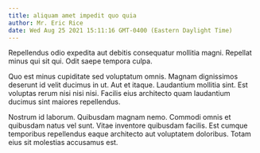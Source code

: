 ```yaml
---
title: aliquam amet impedit quo quia
author: Mr. Eric Rice
date: Wed Aug 25 2021 15:11:16 GMT-0400 (Eastern Daylight Time)
---
```

Repellendus odio expedita aut debitis consequatur mollitia magni. Repellat minus qui sit qui. Odit saepe tempora culpa.

 Quo est minus cupiditate sed voluptatum omnis. Magnam dignissimos deserunt id velit ducimus in ut. Aut et itaque. Laudantium mollitia sint. Est voluptas rerum nisi nisi nisi. Facilis eius architecto quam laudantium ducimus sint maiores repellendus.

 Nostrum id laborum. Quibusdam magnam nemo. Commodi omnis et quibusdam natus vel sunt. Vitae inventore quibusdam facilis. Est cumque temporibus repellendus eaque architecto aut voluptatem doloribus. Totam eius sit molestias accusamus est.